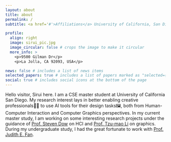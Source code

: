 ```yaml
---
layout: about
title: about
permalink: /
subtitle: <a href='#'>Affiliations</a> University of California, San Diego

profile:
  align: right
  image: sirui_pic.jpg
  image_circular: false # crops the image to make it circular
  more_info: >
    <p>9500 Gilman Dr</p>
    <p>La Jolla, CA 92093, USA</p>

news: false # includes a list of news items
selected_papers: true # includes a list of papers marked as "selected={true}"
social: true # includes social icons at the bottom of the page
---
```


Hello visitor, Sirui here. I am a CSE master student at University of California San Diego. My research interest lays in better enabling creative professionals👨‍🎨 to use AI tools for their design tasks🖼️, both from Human-Computer Interaction and Computer Graphics perspectives. In my current master study, I am working on some interesting research projects under the guidance of [Prof. Steven Dow](https://spdow.ucsd.edu/) on HCI and [Prof. Tzu-mao Li](https://cseweb.ucsd.edu/~tzli/) on graphics. During my undergraduate study, I had the great fortunate to work with [Prof. Judith E. Fan](https://profiles.stanford.edu/judith-fan).
